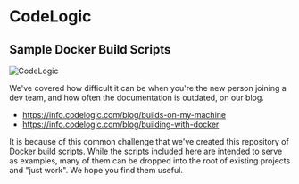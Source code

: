 # CodeLogic #

## Sample Docker Build Scripts ##

![CodeLogic](https://info.codelogic.com/hs-fs/hubfs/docker-meme.png?width=450&name=docker-meme.png)

We've covered how difficult it can be when you're the new person joining a dev team, and how often the documentation is outdated, on our blog.

 - https://info.codelogic.com/blog/builds-on-my-machine
 - https://info.codelogic.com/blog/building-with-docker

It is because of this common challenge that we've created this repository of Docker build scripts. 
While the scripts included here are intended to serve as examples, many of them can be dropped into the root of existing projects and "just work".
We hope you find them useful.
